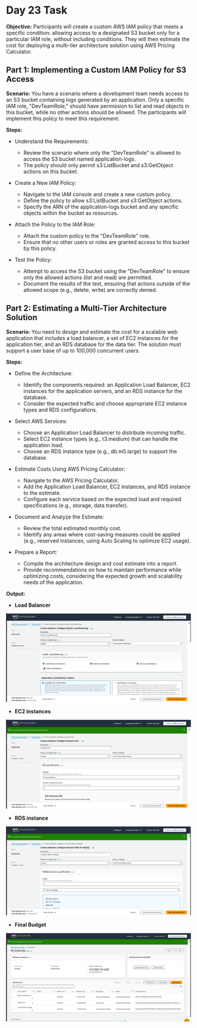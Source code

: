# Day 23 Task

**Objective:**
Participants will create a custom AWS IAM policy that meets a specific condition: allowing access to a designated S3 bucket only for a particular IAM role, without including conditions. They will then estimate the cost for deploying a multi-tier architecture solution using AWS Pricing Calculator.

## Part 1: Implementing a Custom IAM Policy for S3 Access

**Scenario:**
You have a scenario where a development team needs access to an S3 bucket containing logs generated by an application. Only a specific IAM role, "DevTeamRole," should have permission to list and read objects in this bucket, while no other actions should be allowed. The participants will implement this policy to meet this requirement.

**Steps:**
 - Understand the Requirements:
     - Review the scenario where only the "DevTeamRole" is allowed to access the S3 bucket named application-logs.
     - The policy should only permit s3:ListBucket and s3:GetObject actions on this bucket.

 - Create a New IAM Policy:
     - Navigate to the IAM console and create a new custom policy.
     - Define the policy to allow s3:ListBucket and s3:GetObject actions.
     - Specify the ARN of the application-logs bucket and any specific objects within the bucket as resources.

 - Attach the Policy to the IAM Role:
     - Attach the custom policy to the "DevTeamRole" role.
     - Ensure that no other users or roles are granted access to this bucket by this policy.


 - Test the Policy:
     - Attempt to access the S3 bucket using the "DevTeamRole" to ensure only the allowed actions (list and read) are permitted.
     - Document the results of the test, ensuring that actions outside of the allowed scope (e.g., delete, write) are correctly denied.

##  Part 2: Estimating a Multi-Tier Architecture Solution

**Scenario:**
You need to design and estimate the cost for a scalable web application that includes a load balancer, a set of EC2 instances for the application tier, and an RDS database for the data tier. The solution must support a user base of up to 100,000 concurrent users.

**Steps:**

 - Define the Architecture:
     - Identify the components required: an Application Load Balancer, EC2 instances for the application servers, and an RDS instance for the database.
     - Consider the expected traffic and choose appropriate EC2 instance types and RDS configurations.

 - Select AWS Services:
     - Choose an Application Load Balancer to distribute incoming traffic.
     - Select EC2 instance types (e.g., t3.medium) that can handle the application load.
     - Choose an RDS instance type (e.g., db.m5.large) to support the database.

 - Estimate Costs Using AWS Pricing Calculator:
     - Navigate to the AWS Pricing Calculator.
     - Add the Application Load Balancer, EC2 instances, and RDS instance to the estimate.
     - Configure each service based on the expected load and required specifications (e.g., storage, data transfer).

 - Document and Analyze the Estimate:
     - Review the total estimated monthly cost.
     - Identify any areas where cost-saving measures could be applied (e.g., reserved instances, using Auto Scaling to optimize EC2 usage).

 - Prepare a Report:
     - Compile the architecture design and cost estimate into a report.
     - Provide recommendations on how to maintain performance while optimizing costs, considering the expected growth and scalability needs of the application.

**Output:** 

 - **Load Balancer**

![alt text](image.png)

 - **EC2 instances**

![alt text](image-1.png)

 - **RDS instance**

![alt text](image-2.png)
 - **Final Budget**

![alt text](image-3.png)
